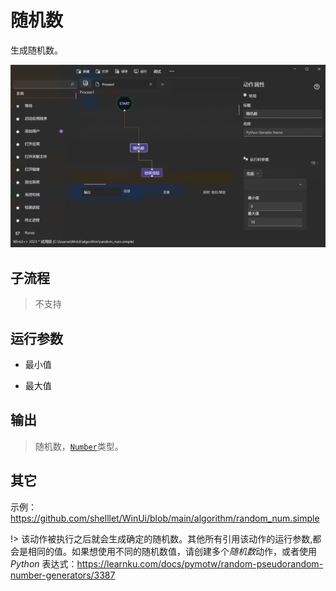 # 随机数 
生成随机数。


![RandomNumber](./images/01.png ':size=90%')

## 子流程

> 不支持

## 运行参数

* 最小值
>

* 最大值
>

## 输出

> 随机数，[`Number`](./types/Number.md)类型。


## 其它

示例：https://github.com/shelllet/WinUi/blob/main/algorithm/random_num.simple


!> 该动作被执行之后就会生成确定的随机数。其他所有引用该动作的运行参数,都会是相同的值。如果想使用不同的随机数值，请创建多个*随机数*动作，或者使用*Python* 表达式：https://learnku.com/docs/pymotw/random-pseudorandom-number-generators/3387